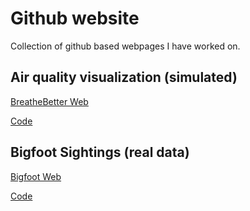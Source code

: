 # Github website

Collection of github based webpages I have worked on.


## Air quality visualization (simulated)

[BreatheBetter Web](https://dsci-554.github.io/project-breathebetter/)

[Code](https://github.com/ambirlanga/BreatheBetter)


## Bigfoot Sightings (real data)

[Bigfoot Web](https://ambirlanga.github.io/DSCI550_BF_Web/)

[Code](https://github.com/ambirlanga/ambirlanga.github.io/tree/main/DSCI550_BF_Web)
